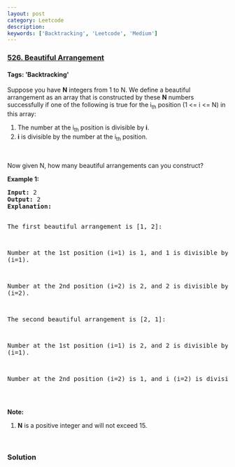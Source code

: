 ```yaml
---
layout: post
category: Leetcode
description: 
keywords: ['Backtracking', 'Leetcode', 'Medium']
---
```

### [526. Beautiful Arrangement](https://leetcode.com/problems/beautiful-arrangement)

#### Tags: 'Backtracking'

<div class="content__u3I1 question-content__JfgR"><div><p>Suppose you have <b>N</b> integers from 1 to N. We define a beautiful arrangement as an array that is constructed by these <b>N</b> numbers successfully if one of the following is true for the i<sub>th</sub> position (1 &lt;= i &lt;= N) in this array:</p>
<ol>
<li>The number at the i<sub>th</sub> position is divisible by <b>i</b>.</li>
<li><b>i</b> is divisible by the number at the i<sub>th</sub> position.</li>
</ol>
<p> </p>
<p>Now given N, how many beautiful arrangements can you construct?</p>
<p><b>Example 1:</b></p>
<pre><b>Input:</b> 2
<b>Output:</b> 2
<b>Explanation:</b> 

The first beautiful arrangement is [1, 2]:

Number at the 1st position (i=1) is 1, and 1 is divisible by i (i=1).

Number at the 2nd position (i=2) is 2, and 2 is divisible by i (i=2).

The second beautiful arrangement is [2, 1]:

Number at the 1st position (i=1) is 2, and 2 is divisible by i (i=1).

Number at the 2nd position (i=2) is 1, and i (i=2) is divisible by 1.
</pre>
<p> </p>
<p><b>Note:</b></p>
<ol>
<li><b>N</b> is a positive integer and will not exceed 15.</li>
</ol>
<p> </p>
</div></div>

### Solution
